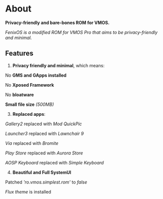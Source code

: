 # About

**Privacy-friendly and bare-bones ROM for VMOS.**

*FenixOS is a modified ROM for VMOS Pro that aims
to be privacy-friendly and minimal.*

## Features
1. **Privacy friendly and minimal**, which means:

No **GMS and GApps installed**

No **Xposed Framework**

No **bloatware**

**Small file size** *(500MB)*

3. **Replaced apps**:

*Gallery2* replaced with *Mod QuickPic*

*Launcher3* replaced with *Lawnchair 9*

*Via* replaced with *Bromite*

*Play Store* replaced with *Aurora Store*

*AOSP Keyboard* replaced with *Simple Keyboard*

4. **Beautiful and Full SystemUI**

Patched *'ro.vmos.simplest.rom'* to *false*

*Flux theme* is installed
